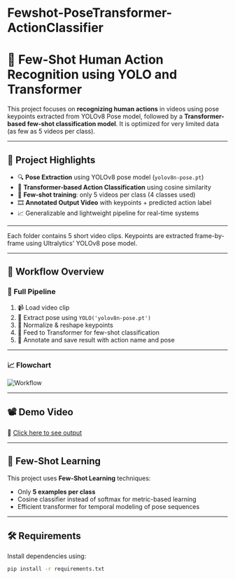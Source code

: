 # Fewshot-PoseTransformer-ActionClassifier
# 🧠 Few-Shot Human Action Recognition using YOLO and Transformer

This project focuses on **recognizing human actions** in videos using pose keypoints extracted from YOLOv8 Pose model, followed by a **Transformer-based few-shot classification model**. It is optimized for very limited data (as few as 5 videos per class).

---

## 🎯 Project Highlights

- 🔍 **Pose Extraction** using YOLOv8 pose model (`yolov8n-pose.pt`)
- 🧠 **Transformer-based Action Classification** using cosine similarity
- 🧪 **Few-shot training**: only 5 videos per class (4 classes used)
- 🎞️ **Annotated Output Video** with keypoints + predicted action label
- 📈 Generalizable and lightweight pipeline for real-time systems

---

Each folder contains 5 short video clips. Keypoints are extracted frame-by-frame using Ultralytics' YOLOv8 pose model.

---

## 🧩 Workflow Overview

### 🔁 Full Pipeline
1. 📹 Load video clip
2. 🤖 Extract pose using `YOLO('yolov8n-pose.pt')`
3. 📏 Normalize & reshape keypoints
4. 🧠 Feed to Transformer for few-shot classification
5. 🎥 Annotate and save result with action name and pose

---

### 📈 Flowchart

![Workflow](path_to_your_workflow_image.png)

---

## 📽️ Demo Video

🎥 [Click here to see output](./final_result.avi)

---

## 🧠 Few-Shot Learning

This project uses **Few-Shot Learning** techniques:
- Only **5 examples per class**
- Cosine classifier instead of softmax for metric-based learning
- Efficient transformer for temporal modeling of pose sequences

---

## 🛠️ Requirements

Install dependencies using:

```bash
pip install -r requirements.txt


